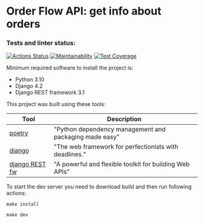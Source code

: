 # Order Flow API: get info about orders

### Tests and linter status:
[![Actions Status](https://github.com/GunGalla/order-flow-test/workflows/Python%20CI/badge.svg)](https://github.com/GunGalla/order-flow-test/actions)
[![Maintainability](https://api.codeclimate.com/v1/badges/36b43c23f4aa00280b62/maintainability)](https://codeclimate.com/github/GunGalla/order-flow-test/maintainability)
[![Test Coverage](https://api.codeclimate.com/v1/badges/36b43c23f4aa00280b62/test_coverage)](https://codeclimate.com/github/GunGalla/order-flow-test/test_coverage)


Minimum required software to install the project is:

- Python 3.10
- Django 4.2
- Django REST framework 3.1

This project was built using these tools:

| Tool                                             | Description                                             |
|--------------------------------------------------|---------------------------------------------------------|
| [poetry](https://poetry.eustace.io/)             | "Python dependency management and packaging made easy"  |
| [django](https://www.djangoproject.com/)         | "The web framework for perfectionists with deadlines."  |
| [django REST fw](https://www.django-rest-framework.org/) | "A powerful and flexible toolkit for building Web APIs" |

To start the dev server you need to download build and then run following actions:

`make install`

`make dev`
